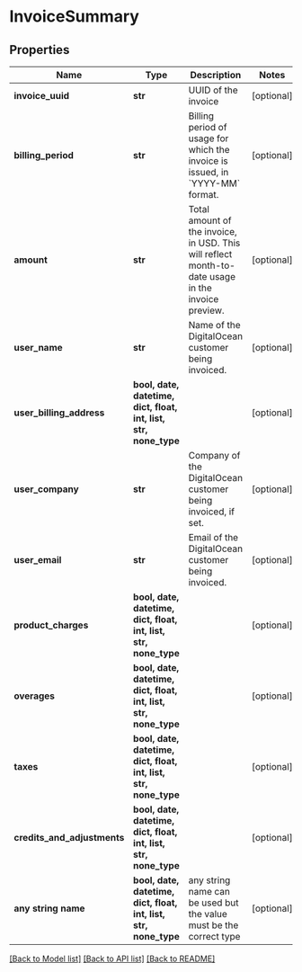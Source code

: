 # InvoiceSummary


## Properties
Name | Type | Description | Notes
------------ | ------------- | ------------- | -------------
**invoice_uuid** | **str** | UUID of the invoice | [optional] 
**billing_period** | **str** | Billing period of usage for which the invoice is issued, in &#x60;YYYY-MM&#x60;  format. | [optional] 
**amount** | **str** | Total amount of the invoice, in USD.  This will reflect month-to-date usage in the invoice preview. | [optional] 
**user_name** | **str** | Name of the DigitalOcean customer being invoiced. | [optional] 
**user_billing_address** | **bool, date, datetime, dict, float, int, list, str, none_type** |  | [optional] 
**user_company** | **str** | Company of the DigitalOcean customer being invoiced, if set. | [optional] 
**user_email** | **str** | Email of the DigitalOcean customer being invoiced. | [optional] 
**product_charges** | **bool, date, datetime, dict, float, int, list, str, none_type** |  | [optional] 
**overages** | **bool, date, datetime, dict, float, int, list, str, none_type** |  | [optional] 
**taxes** | **bool, date, datetime, dict, float, int, list, str, none_type** |  | [optional] 
**credits_and_adjustments** | **bool, date, datetime, dict, float, int, list, str, none_type** |  | [optional] 
**any string name** | **bool, date, datetime, dict, float, int, list, str, none_type** | any string name can be used but the value must be the correct type | [optional]

[[Back to Model list]](../README.md#documentation-for-models) [[Back to API list]](../README.md#documentation-for-api-endpoints) [[Back to README]](../README.md)


